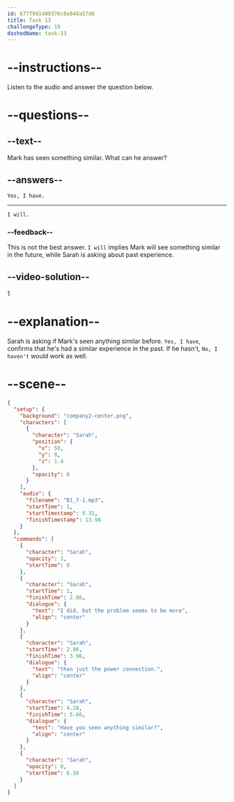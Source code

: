 ```yaml
---
id: 677f991400370c0a848a57d6
title: Task 13
challengeType: 19
dashedName: task-13
---
```


<!-- (audio) Sarah: I did, but the problem seems to be more than just the power connection. Have you seen anything similar? -->

<!-- SPEAKING -->

# --instructions--

Listen to the audio and answer the question below.

# --questions--

## --text--

Mark has seen something similar. What can he answer?

## --answers--

`Yes, I have.`

---

`I will.`

### --feedback--

This is not the best answer. `I will` implies Mark will see something similar in the future, while Sarah is asking about past experience.

## --video-solution--

1

# --explanation--

Sarah is asking if Mark's seen anything similar before. `Yes, I have`, confirms that he's had a similar experience in the past. If he hasn't, `No, I haven't` would work as well.

# --scene--

```json
{
  "setup": {
    "background": "company2-center.png",
    "characters": [
      {
        "character": "Sarah",
        "position": {
          "x": 50,
          "y": 0,
          "z": 1.4
        },
        "opacity": 0
      }
    ],
    "audio": {
      "filename": "B1_7-1.mp3",
      "startTime": 1,
      "startTimestamp": 9.32,
      "finishTimestamp": 13.98
    }
  },
  "commands": [
    {
      "character": "Sarah",
      "opacity": 1,
      "startTime": 0
    },
    {
      "character": "Sarah",
      "startTime": 1,
      "finishTime": 2.86,
      "dialogue": {
        "text": "I did, but the problem seems to be more",
        "align": "center"
      }
    },
    {
      "character": "Sarah",
      "startTime": 2.86,
      "finishTime": 3.96,
      "dialogue": {
        "text": "than just the power connection.",
        "align": "center"
      }
    },
    {
      "character": "Sarah",
      "startTime": 4.28,
      "finishTime": 5.66,
      "dialogue": {
        "text": "Have you seen anything similar?",
        "align": "center"
      }
    },
    {
      "character": "Sarah",
      "opacity": 0,
      "startTime": 6.16
    }
  ]
}
```
